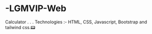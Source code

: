 # -LGMVIP-Web
Calculator 
.
.
.
Technologies :-  HTML, CSS, Javascript, Bootstrap and tailwind css.📟
